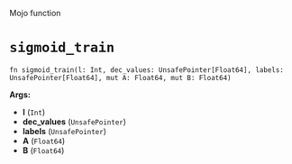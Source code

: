 Mojo function

# `sigmoid_train`

```mojo
fn sigmoid_train(l: Int, dec_values: UnsafePointer[Float64], labels: UnsafePointer[Float64], mut A: Float64, mut B: Float64)
```

**Args:**

- **l** (`Int`)
- **dec_values** (`UnsafePointer`)
- **labels** (`UnsafePointer`)
- **A** (`Float64`)
- **B** (`Float64`)

